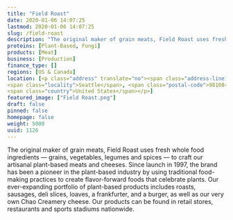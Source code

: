 ```yaml
---
title: "Field Roast"
date: 2020-01-06 14:07:25
lastmod: 2020-01-06 14:07:25
slug: /field-roast
description: "The original maker of grain meats, Field Roast uses fresh whole food ingredients — grains, vegetables, legumes and spices — to craft our artisanal plant-based meats and cheeses. Since launch in 1997, the brand has been a pioneer in the plant-based industry by using traditional food-making practices to create flavor-forward foods that celebrate plants. Our ever-expanding portfolio of plant-based products includes roasts, sausages, deli slices, loaves, a frankfurter, and a burger, as well as our very own Chao Creamery cheese."
proteins: [Plant-Based, Fungi]
products: [Meat]
business: [Production]
finance_type: []
regions: [US & Canada]
location: [<p class="address" translate="no"><span class="address-line1">7th Avenue South</span><br>
<span class="locality">Seattle</span>, <span class="postal-code">98108</span><br>
<span class="country">United States</span></p>]
featured_image: ["Field Roast.png"]
draft: false
pinned: false
homepage: false
weight: 5000
uuid: 1126
---
```

<p>The original maker of grain meats, Field Roast uses fresh whole food ingredients — grains, vegetables, legumes and spices — to craft our artisanal plant-based meats and cheeses. Since launch in 1997, the brand has been a pioneer in the plant-based industry by using traditional food-making practices to create flavor-forward foods that celebrate plants. Our ever-expanding portfolio of plant-based products includes roasts, sausages, deli slices, loaves, a frankfurter, and a burger, as well as our very own Chao Creamery cheese. Our products can be found in retail stores, restaurants and sports stadiums nationwide.</p>
